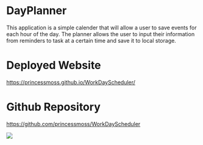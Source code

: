 # DayPlanner
This application is a simple calender that will allow a user to save events for each hour of the day. The planner allows the user to input their information from reminders to task at a certain time and save it to local storage. 

# Deployed Website 
https://princessmoss.github.io/WorkDayScheduler/

# Github Repository
https://github.com/princessmoss/WorkDayScheduler

![](https://drive.google.com/file/d/1fTsP2Vo2m1HFuZM7_WU6qooQ5ixjHnBd/view)
